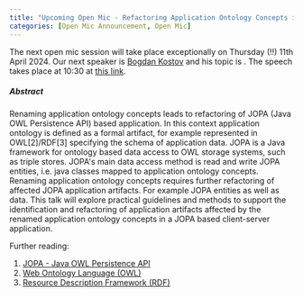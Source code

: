 ```yaml
---
title: "Upcoming Open Mic - Refactoring Application Ontology Concepts in JOPA based Applications"
categories: [Open Mic Announcement, Open Mic]
---
```


The next open mic session will take place exceptionally on Thursday (!!) 11th April 2024. Our next speaker is [Bogdan Kostov](https://kbss.felk.cvut.cz/web/team#bogdan-kostov) and his topic is . The speech takes place at 10:30 at [this link](https://meet.jit.si/open-mic-kbss).

##### Abstract

Renaming application ontology concepts leads to refactoring of JOPA (Java OWL Persistence API) based application. In this context application ontology is defined as a formal artifact, for example represented in OWL[2]/RDF[3] specifying the schema of application data. JOPA is a Java framework for ontology based data access to OWL storage systems, such as triple stores. JOPA's main data access method is read and write JOPA entities, i.e. java classes mapped to application ontology concepts. Renaming application ontology concepts requires further refactoring of affected JOPA application artifacts. For example JOPA entities as well as data. This talk will explore practical guidelines and methods to support the identification and refactoring of application artifacts affected by the renamed application ontology concepts in a JOPA based client-server application.

Further reading:
1. [JOPA - Java OWL Persistence API](https://github.com/kbss-cvut/jopa)
1. [Web Ontology Language (OWL)](https://www.w3.org/OWL/)
1. [Resource Description Framework (RDF)](https://www.w3.org/RDF/)
